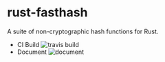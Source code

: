 # rust-fasthash
A suite of non-cryptographic hash functions for Rust.

- CI Build ![travis build](https://travis-ci.org/flier/rust-fasthash.svg?branch=master)
- Document ![document](https://docs.rs/flier/rust-fasthash)